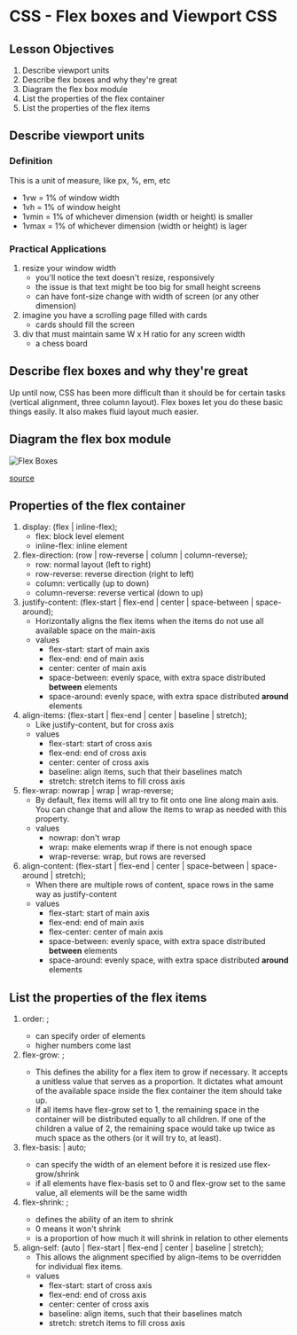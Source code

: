 # CSS - Flex boxes and Viewport CSS

## Lesson Objectives

1. Describe viewport units
1. Describe flex boxes and why they're great
1. Diagram the flex box module
1. List the properties of the flex container
1. List the properties of the flex items

## Describe viewport units

### Definition

This is a unit of measure, like px, %, em, etc
- 1vw = 1% of window width
- 1vh = 1% of window height
- 1vmin = 1% of whichever dimension (width or height) is smaller
- 1vmax = 1% of whichever dimension (width or height) is lager

### Practical Applications

1. resize your window width
	- you'll notice the text doesn't resize, responsively
	- the issue is that text might be too big for small height screens
	- can have font-size change with width of screen (or any other dimension)
1. imagine you have a scrolling page filled with cards
	- cards should fill the screen
1. div that must maintain same W x H ratio for any screen width
	- a chess board

## Describe flex boxes and why they're great

Up until now, CSS has been more difficult than it should be for certain tasks (vertical alignment, three column layout).  Flex boxes let you do these basic things easily.  It also makes fluid layout much easier.

## Diagram the flex box module

![Flex Boxes](https://css-tricks.com/wp-content/uploads/2011/08/flexbox.png)

[source](https://css-tricks.com/snippets/css/a-guide-to-flexbox/)

## Properties of the flex container
1. display: (flex | inline-flex);
	- flex: block level element
	- inline-flex: inline element
1. flex-direction: (row | row-reverse | column | column-reverse);
	- row: normal layout (left to right)
	- row-reverse: reverse direction (right to left)
	- column: vertically (up to down)
	- column-reverse: reverse vertical (down to up)
1. justify-content: (flex-start | flex-end | center | space-between | space-around);
	- Horizontally aligns the flex items when the items do not use all available space on the main-axis
	- values
		- flex-start: start of main axis
		- flex-end: end of main axis
		- center: center of main axis
		- space-between: evenly space, with extra space distributed **between** elements
		- space-around: evenly space, with extra space distributed **around** elements
1. align-items: (flex-start | flex-end | center | baseline | stretch);
	- Like justify-content, but for cross axis
	- values
		- flex-start: start of cross axis
		- flex-end: end of cross axis
		- center: center of cross axis
		- baseline: align items, such that their baselines match
		- stretch: stretch items to fill cross axis
1. flex-wrap: nowrap | wrap | wrap-reverse;
	- By default, flex items will all try to fit onto one line along main axis. You can change that and allow the items to wrap as needed with this property.
	- values
		- nowrap: don't wrap
		- wrap: make elements wrap if there is not enough space
		- wrap-reverse: wrap, but rows are reversed
1. align-content: (flex-start | flex-end | center | space-between | space-around | stretch);
	- When there are multiple rows of content, space rows in the same way as justify-content
	- values
		- flex-start: start of main axis
		- flex-end: end of main axis
		- flex-center: center of main axis
		- space-between: evenly space, with extra space distributed **between** elements
		- space-around: evenly space, with extra space distributed **around** elements

## List the properties of the flex items
1. order: <integer>;
	- can specify order of elements
	- higher numbers come last
1. flex-grow: <number>;
	- This defines the ability for a flex item to grow if necessary. It accepts a unitless value that serves as a proportion. It dictates what amount of the available space inside the flex container the item should take up.
	- If all items have flex-grow set to 1, the remaining space in the container will be distributed equally to all children. If one of the children a value of 2, the remaining space would take up twice as much space as the others (or it will try to, at least).
1. flex-basis: <length> | auto;
	- can specify the width of an element before it is resized use flex-grow/shrink
	- if all elements have flex-basis set to 0 and flex-grow set to the same value, all elements will be the same width
1. flex-shrink: <number>;
	- defines the ability of an item to shrink
	- 0 means it won't shrink
	- is a proportion of how much it will shrink in relation to other elements
1. align-self: (auto | flex-start | flex-end | center | baseline | stretch);
	- This allows the alignment specified by align-items to be overridden for individual flex items.
	- values
		- flex-start: start of cross axis
		- flex-end: end of cross axis
		- center: center of cross axis
		- baseline: align items, such that their baselines match
		- stretch: stretch items to fill cross axis